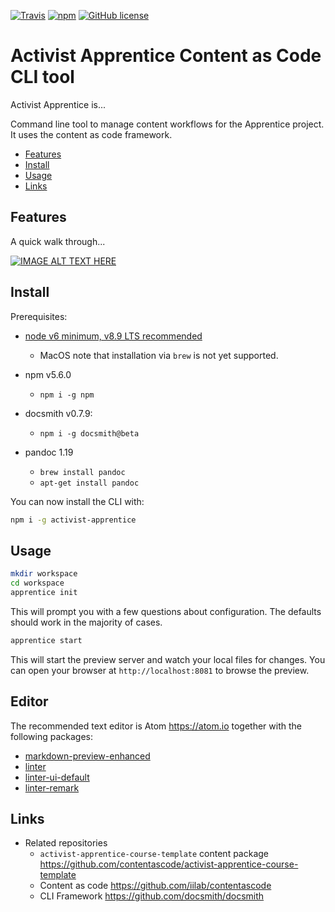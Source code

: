 [![Travis](https://img.shields.io/travis/contentascode/activist-apprentice.svg)](https://travis-ci.org/contentascode/activist-apprentice) [![npm](https://img.shields.io/npm/dt/activist-apprentice.svg)](https://www.npmjs.com/package/activist-apprentice) [![GitHub license](https://img.shields.io/github/license/contentascode/activist-apprentice.svg)](https://github.com/contentascode/activist-apprentice/blob/master/LICENSE)

# Activist Apprentice Content as Code CLI tool

Activist Apprentice is...

Command line tool to manage content workflows for the Apprentice project. It uses the content as code framework.

- [Features](#features)
- [Install](#install)
- [Usage](#usage)
- [Links](#links)

## Features

A quick walk through...

[![IMAGE ALT TEXT HERE]()]()

## Install

Prerequisites:
  - [node v6 minimum, v8.9 LTS recommended](https://nodejs.org/en/)
    - MacOS note that installation via `brew` is not yet supported.

  - npm v5.6.0
    - `npm i -g npm`

  - docsmith v0.7.9:
    - `npm i -g docsmith@beta`

  - pandoc 1.19
    - `brew install pandoc`
    - `apt-get install pandoc`

You can now install the CLI with:
```bash
npm i -g activist-apprentice
```

## Usage

```bash
mkdir workspace
cd workspace
apprentice init
```

This will prompt you with a few questions about configuration. The defaults should work in the majority of cases.

```bash
apprentice start
```

This will start the preview server and watch your local files for changes. You can open your browser at `http://localhost:8081` to browse the preview.

## Editor

The recommended text editor is Atom https://atom.io together with the following packages:
  - [markdown-preview-enhanced](https://atom.io/packages/markdown-preview-enhanced)
  - [linter](https://atom.io/packages/linter)
  - [linter-ui-default](https://atom.io/packages/linter-ui-default)
  - [linter-remark](https://atom.io/packages/linter-remark)

## Links

- Related repositories
  - `activist-apprentice-course-template` content package https://github.com/contentascode/activist-apprentice-course-template
  - Content as code https://github.com/iilab/contentascode
  - CLI Framework https://github.com/docsmith/docsmith
